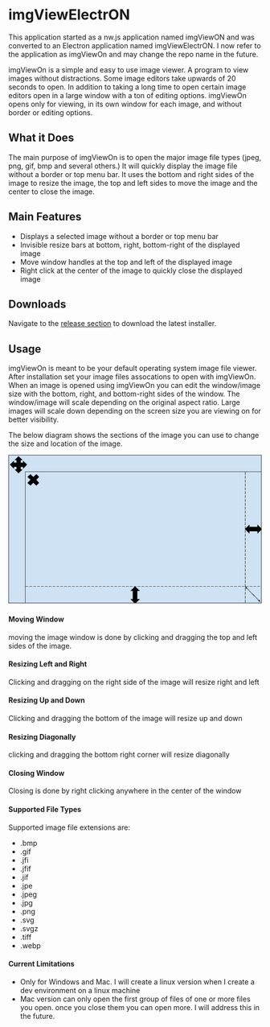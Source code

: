 # imgViewElectrON
This application started as a nw.js application named imgViewON and was converted to an Electron application named imgViewElectrON. I now refer to the application as imgViewOn and may change the repo name in the future. 

imgViewOn is a simple and easy to use image viewer. A program to view images without distractions. Some image editors take upwards of 20 seconds to open. In addition to taking a long time to open certain image editors open in a large window with a ton of editing options. imgViewOn opens only for viewing, in its own window for each image, and without border or editing options.

## What it Does
The main purpose of imgViewOn is to open the major image file types (jpeg, png, gif, bmp and several others.) It will quickly display the image file without a border or top menu bar. It uses the bottom and right sides of the image to resize the image, the top and left sides to move the image and the center to close the image.

## Main Features
- Displays a selected image without a border or top menu bar
- Invisible resize bars at bottom, right, bottom-right of the displayed image
- Move window handles at the top and left of the displayed image
- Right click at the center of the image to quickly close the displayed image

## Downloads
Navigate to the [release section](https://github.com/raisedwizardry/imgViewElectrON/releases) to download the latest installer.

## Usage
imgViewOn is meant to be your default operating system image file viewer. After installation set your image files assocations to open with imgViewOn. When an image is opened using imgViewOn you can edit the window/image size with the bottom, right, and bottom-right sides of the window. The window/image will scale depending on the original aspect ratio. Large images will scale down depending on the screen size you are viewing on for better visibility.

The below diagram shows the sections of the image you can use to change the size and location of the image.

![](https://raw.githubusercontent.com/raisedwizardry/imgViewElectrON/master/imgViewElectrON/assets/sizing.png?raw=true)

#### Moving Window
moving the image window is done by clicking and dragging the top and left sides of the image.

#### Resizing Left and Right
Clicking and dragging on the right side of the image will resize right and left

#### Resizing Up and Down
Clicking and dragging the bottom of the image will resize up and down

#### Resizing Diagonally
clicking and dragging the bottom right corner will resize diagonally

#### Closing Window
Closing is done by right clicking anywhere in the center of the window

#### Supported File Types
Supported image file extensions are:

- .bmp
- .gif
- .jfi
- .jfif
- .jif
- .jpe
- .jpeg
- .jpg
- .png
- .svg
- .svgz
- .tiff
- .webp

#### Current Limitations
- Only for Windows and Mac. I will create a linux version when I create a dev environment on a linux machine
- Mac version can only open the first group of files of one or more files you open. once you close them you can open more. I will address this in the future.